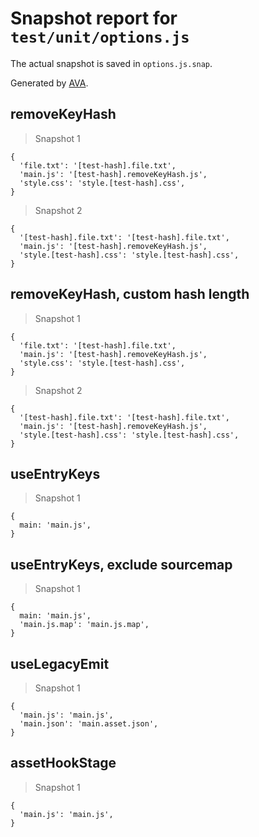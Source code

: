 # Snapshot report for `test/unit/options.js`

The actual snapshot is saved in `options.js.snap`.

Generated by [AVA](https://avajs.dev).

## removeKeyHash

> Snapshot 1

    {
      'file.txt': '[test-hash].file.txt',
      'main.js': '[test-hash].removeKeyHash.js',
      'style.css': 'style.[test-hash].css',
    }

> Snapshot 2

    {
      '[test-hash].file.txt': '[test-hash].file.txt',
      'main.js': '[test-hash].removeKeyHash.js',
      'style.[test-hash].css': 'style.[test-hash].css',
    }

## removeKeyHash, custom hash length

> Snapshot 1

    {
      'file.txt': '[test-hash].file.txt',
      'main.js': '[test-hash].removeKeyHash.js',
      'style.css': 'style.[test-hash].css',
    }

> Snapshot 2

    {
      '[test-hash].file.txt': '[test-hash].file.txt',
      'main.js': '[test-hash].removeKeyHash.js',
      'style.[test-hash].css': 'style.[test-hash].css',
    }

## useEntryKeys

> Snapshot 1

    {
      main: 'main.js',
    }

## useEntryKeys, exclude sourcemap

> Snapshot 1

    {
      main: 'main.js',
      'main.js.map': 'main.js.map',
    }

## useLegacyEmit

> Snapshot 1

    {
      'main.js': 'main.js',
      'main.json': 'main.asset.json',
    }

## assetHookStage

> Snapshot 1

    {
      'main.js': 'main.js',
    }